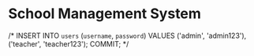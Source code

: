 # School Management System
/* INSERT INTO `users` (`username`, `password`) VALUES
('admin', 'admin123'),
('teacher', 'teacher123');
COMMIT; */
